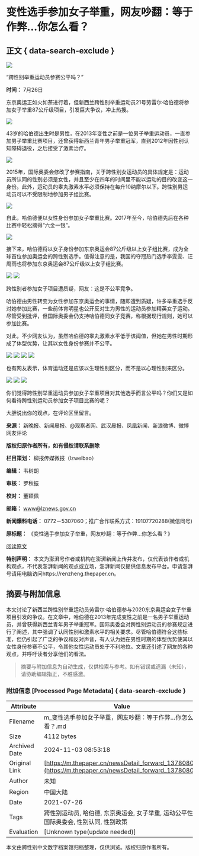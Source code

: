 # 变性选手参加女子举重，网友吵翻：等于作弊…你怎么看？

## 正文 { data-search-exclude }


![](https://image.thepaper.cn/publish/interaction/image/3/77/523.jpg)

“跨性别举重运动员参赛公平吗？”

**时间：** 7月26日

东京奥运正如火如荼进行着，但新西兰跨性别举重运动员21号劳雷尔·哈伯德将参加女子举重87公斤级项目，引发巨大争议，冲上热搜。

![](https://imagepphcloud.thepaper.cn/pph/image/144/927/623.jpg)

43岁的哈伯德出生时是男性，在2013年变性之前是一位男子举重运动员，一直参加男子举重比赛项目，还曾获得新西兰青年男子举重冠军，直到2012年因性别认知障碍退役，之后接受了激素治疗。

![](https://imagepphcloud.thepaper.cn/pph/image/144/927/625.jpg)

2015年，国际奥委会修改了参赛指南，关于跨性别女运动员的具体规定是：运动员所认同的性别必须是女性，并且至少在四年的时间里不能以运动的目的改变这一身份。此外，运动员的睾丸激素水平必须保持在每升10纳摩尔以下。跨性别男运动员可以不受限制地参加男子组比赛。

![](https://imagepphcloud.thepaper.cn/pph/image/144/927/629.jpg)

自此，哈伯德便以女性身份参加女子举重比赛。2017年至今，哈伯德先后在各种比赛中轻松摘得“六金一银”。

![](https://imagepphcloud.thepaper.cn/pph/image/144/927/633.jpg)

接下来，哈伯德将以女子身份参加东京奥运会87公斤级以上女子组比赛，成为全球首位参加奥运会的跨性别选手。值得注意的是，我国的夺冠热门选手李雯雯、汪周雨也将参加东京奥运会87公斤级以上女子组比赛。

![](https://imagepphcloud.thepaper.cn/pph/image/144/927/636.jpg) ![](https://imagepphcloud.thepaper.cn/pph/image/144/927/640.jpg)

跨性别者参加女子项目遭质疑，网友：这是不公平竞争。

哈伯德由男性转变为女性参加东京奥运会的事情，随即遭到质疑，许多举重选手反对她参加比赛，一些前体育明星也公开反对生为男性的运动员参加精英女子运动。尽管受到批评，但国际奥委会仍支持哈伯德同女子竞赛，称根据现行规则，她可以参加比赛。

对此，不少网友认为，虽然哈伯德的睾丸激素水平低于该阈值，但她在男性时期形成了体型优势，让其以女性身份参赛并不公平。

![](https://imagepphcloud.thepaper.cn/pph/image/144/927/643.jpg) ![](https://imagepphcloud.thepaper.cn/pph/image/144/927/647.jpg) ![](https://imagepphcloud.thepaper.cn/pph/image/144/927/650.jpg) ![](https://imagepphcloud.thepaper.cn/pph/image/144/927/652.jpg)

也有网友表示，体育运动还是应该以生理性别区分，而不是以心理性别来区分。

![](https://imagepphcloud.thepaper.cn/pph/image/144/927/654.jpg) ![](https://imagepphcloud.thepaper.cn/pph/image/144/927/657.jpg) ![](https://imagepphcloud.thepaper.cn/pph/image/144/927/660.jpg)

你们觉得跨性别举重运动员参加女子举重项目对其他选手而言公平吗？你们又是如何看待跨性别运动员参加女子项目比赛的呢？

大胆说出你的观点，在评论区里留言。

**来源：** 新晚报、新闻晨报、@观察者网、武汉晨报、凤凰新闻、新浪微博、微博网友评论

**版权归原作者所有，如有侵权请联系删除**

**栏目策划：** 柳报传媒微报（lzweibao）

**编辑：** 韦树朗

**审核：** 罗秋振

**校对：** 董颖佩

**邮箱：** www@lznews.gov.cn

**新闻爆料电话：** 0772－5307060；推广合作联系方式：19107720288(微信同号)

**原标题：** 《变性选手参加女子举重，网友吵翻：等于作弊…你怎么看？》

[阅读原文](http://mp.weixin.qq.com/s/pcvcnpi4ZQ9XITpJXm6rsQ)

**特别声明：** 本文为澎湃号作者或机构在澎湃新闻上传并发布，仅代表该作者或机构观点，不代表澎湃新闻的观点或立场，澎湃新闻仅提供信息发布平台。申请澎湃号请用电脑访问https://renzheng.thepaper.cn。
<!-- tcd_original_link https://m.thepaper.cn/newsDetail_forward_13780802 -->
## 摘要与附加信息

<!-- tcd_abstract -->
本文讨论了新西兰跨性别举重运动员劳雷尔·哈伯德参与2020东京奥运会女子举重项目引发的争议。在文章中，哈伯德在2013年完成变性之前是一名男子举重运动员，并曾获得新西兰青年男子举重冠军。国际奥委会对跨性别运动员的参赛规定进行了阐述，其中强调了认同性别和激素水平的相关要求。尽管哈伯德符合这些标准，但仍引起了广泛的争议和反对声音，有人认为她在男性时期的体型优势使其以女性身份参赛不公平，令其他女性运动员处于不利地位。文章还引述了网友的各种观点，并呼吁读者分享他们的看法。
<!-- tcd_abstract_end -->

> 摘要与附加信息为自动生成，仅供检索与参考。如有错误或遗漏（未知），请协助编辑指正，不胜感激。

### 附加信息 [Processed Page Metadata] { data-search-exclude }

| Attribute       | Value                                  |
|-----------------|----------------------------------------|
| Filename        | m_变性选手参加女子举重，网友吵翻：等于作弊…你怎么看？.md                             |
| Size            | 4112 bytes                           |
| Archived Date   | 2024-11-03 08:53:18                             |
| Original Link   | [https://m.thepaper.cn/newsDetail_forward_13780802](https://m.thepaper.cn/newsDetail_forward_13780802)                       |
| Author          | 未知                               |
| Region          | 中国大陆                               |
| Date            | 2021-07-26                                 |
| Tags            | 跨性别运动员, 哈伯德, 东京奥运会, 女子举重, 运动公平性, 国际奥委会, 性别认同, 性别政策                                 |
| Evaluation            | [Unknown type(update needed)]                                 |
<!-- tcd_table_end -->

本文由跨性别中文数字档案馆归档整理，仅供浏览。版权归原作者所有。
